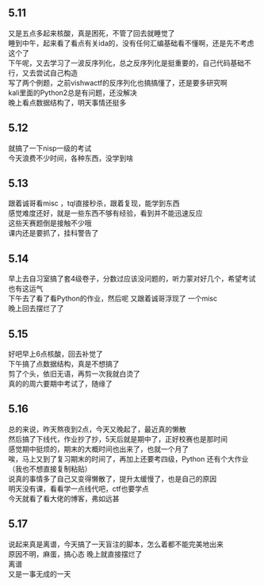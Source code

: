 ## 5.11
  又是五点多起来核酸，真是困死，不管了回去就睡觉了  
  睡到中午，起来看了看点有关ida的，没有任何汇编基础看不懂啊，还是先不考虑这个了    
  下午呢，又去学习了一波反序列化，总之反序列化是挺重要的，自己代码基础不行，又去尝试自己构造   
  写了两个例题，之前vishwactf的反序列化也搞搞懂了，还是要多研究啊   
  kali里面的Python2总是有问题，还没解决    
  晚上看点数据结构了，明天事情还挺多    
  
## 5.12 
  就搞了一下nisp一级的考试  
  今天浪费不少时间，各种东西，没学到啥   
  
## 5.13 
   跟着诚哥看misc ，tql直接秒杀，跟着复现，能学到东西  
   感觉难度还好，就是一些东西不够有经验，看到并不能迅速反应   
   这些天赛题倒是接触不少哦  
   课内还是要抓了，挂科警告了   
   
## 5.14
   早上去自习室搞了套4级卷子，分数过应该没问题的，听力蒙对好几个，希望考试也有这运气   
   下午去了看了看Python的作业，然后呢 又跟着诚哥浮现了 一个misc  
   晚上回去摆烂了了  
   
## 5.15
  好吧早上6点核酸，回去补觉了  
  下午搞了点数据结构，真是不想搞了   
  剪了个头，依旧无语，再剪一次我就白烫了   
  真的的周六要期中考试了，随缘了   
  
## 5.16
  总的来说，昨天熬夜到2点，今天又晚起了，最近真的懒散   
  然后搞了下线代，作业抄了抄，5天后就是期中了，正好校赛也是那时间   
  感觉期中挺烦的，期末的大概时间也出来了，也就一个月了   
  唉，马上又到了复习期末的时间了，再加上还要考四级，Python 还有个大作业（我也不想直接复制粘贴）   
  说真的事情多了自己又变得懒散了，提升太缓慢了，也是自己的原因       
  明天没有课，看看学一点线代吧，ctf也要学点   
  今天就看了看大佬的博客，弗如远甚     
  
## 5.17
  说起来真是离谱，今天搞了一天盲注的脚本，怎么着都不能完美地出来   
  原因不明，麻蛋，搞心态 晚上就直接摆烂了  
  离谱   
  又是一事无成的一天  
  
